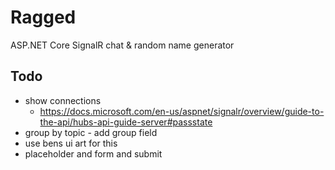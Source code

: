 # Ragged

ASP.NET Core SignalR chat &amp; random name generator

## Todo

- show connections
  - <https://docs.microsoft.com/en-us/aspnet/signalr/overview/guide-to-the-api/hubs-api-guide-server#passstate>
- group by topic - add group field
- use bens ui art for this
- placeholder and form and submit
